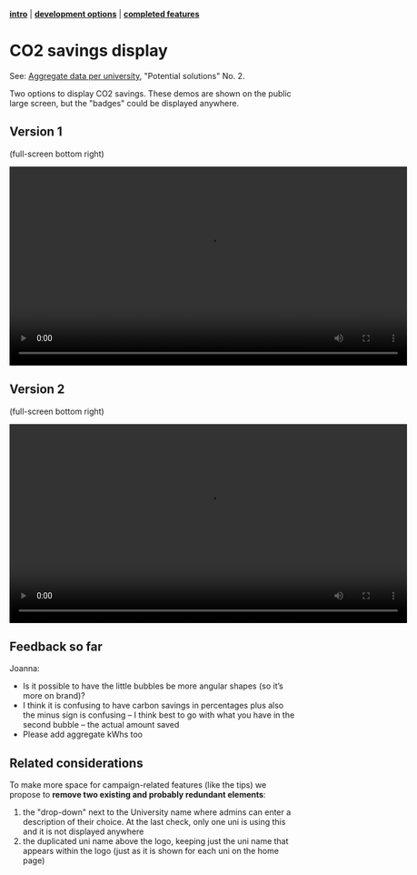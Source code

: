 [**intro**](readme.md) | [**development options**](development-options.md) | [**completed features**](development-complete.md)

# CO2 savings display

See: [Aggregate data per university](development-options.md#aggregate-data-per-university), "Potential solutions" No. 2.

Two options to display CO2 savings. These demos are shown on the public large screen, but the "badges" could be displayed anywhere.

## Version 1

(full-screen bottom right)

<video width="700" autoplay controls loop>
  <source src="videos/carbon-01.mp4" type="video/mp4">
Your browser does not support the video tag.
</video>

## Version 2

(full-screen bottom right)

<video width="700" autoplay controls loop>
  <source src="videos/carbon-02.mp4" type="video/mp4">
Your browser does not support the video tag.
</video>

## Feedback so far

Joanna:

- Is it possible to have the little bubbles be more angular shapes (so it’s more on brand)?
- I think it is confusing to have carbon savings in percentages plus also the minus sign is confusing – I think best to go with what you have in the second bubble – the actual amount saved
- Please add aggregate kWhs too

## Related considerations

To make more space for campaign-related features (like the tips) we propose to **remove two existing and probably redundant elements**:

1. the "drop-down" next to the University name where admins can enter a description of their choice. At the last check, only one uni is using this and it is not displayed anywhere
2. the duplicated uni name above the logo, keeping just the uni name that appears within the logo (just as it is shown for each uni on the home page)
